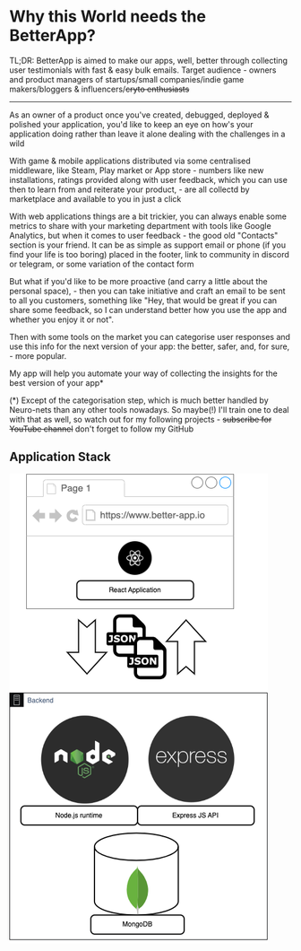 
# Why this World needs the BetterApp?
TL;DR: BetterApp is aimed to make our apps, well, better through collecting user testimonials with fast & easy bulk emails. 
Target audience - owners and product managers of startups/small companies/indie game makers/bloggers & influencers/~~cryto enthusiasts~~


---
As an owner of a product once you've created, debugged, deployed & polished your application,
you'd like to keep an eye on how's your application doing rather than leave it alone dealing with the challenges in a wild

With game & mobile applications distributed via some centralised middleware, like Steam, Play market or App store -
numbers like new installations, ratings provided along with user feedback, which you can use then to learn from and reiterate your product, - are all collectd by marketplace and available to you in just a click


With web applications things are a bit trickier, you can always enable some metrics
to share with your marketing department with tools like Google Analytics,
but when it comes to user feedback - the good old "Contacts" section is your friend. 
It can be as simple as support email or phone (if you find your life is too boring)
placed in the footer, link to community in discord or telegram, or some variation of the contact form

But what if you'd like to be more proactive (and carry a little about the personal space), - 
then you can take initiative and craft an email to be sent to all you customers, something like
"Hey, that would be great if you can share some feedback, so I can understand better how you use the app 
and whether you enjoy it or not". 

Then with some tools on the market you can categorise user responses and use this info for the next version of your app:
the better, safer, and, for sure, - more popular.  

My app will help you automate your way of collecting the insights for the best version of your app*

(*) Except of the categorisation step, which is much better handled by Neuro-nets than any other tools nowadays. 
So maybe(!) I'll train one to deal with that as well, so watch out for my following projects - ~~subscribe for YouTube channel~~ don't forget to follow my GitHub

## Application Stack
![](documentation/diagrams/MERN%20stack.png)